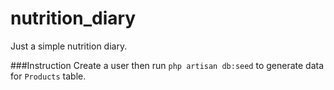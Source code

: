 # nutrition_diary
Just a simple nutrition diary.

###Instruction
Create a user then run `php artisan db:seed` to generate data for `Products` table.
